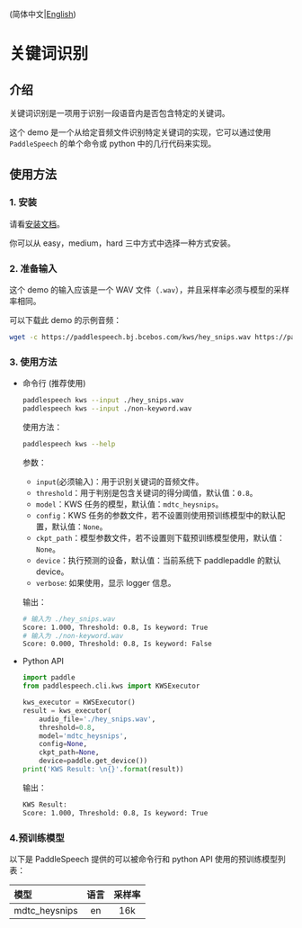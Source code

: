 (简体中文|[English](./README.md))

# 关键词识别
## 介绍
关键词识别是一项用于识别一段语音内是否包含特定的关键词。

这个 demo 是一个从给定音频文件识别特定关键词的实现，它可以通过使用 `PaddleSpeech` 的单个命令或 python 中的几行代码来实现。
## 使用方法
### 1. 安装
请看[安装文档](https://github.com/PaddlePaddle/PaddleSpeech/blob/develop/docs/source/install_cn.md)。

你可以从 easy，medium，hard 三中方式中选择一种方式安装。

### 2. 准备输入
这个 demo 的输入应该是一个 WAV 文件（`.wav`），并且采样率必须与模型的采样率相同。

可以下载此 demo 的示例音频：
```bash
wget -c https://paddlespeech.bj.bcebos.com/kws/hey_snips.wav https://paddlespeech.bj.bcebos.com/kws/non-keyword.wav
```
### 3. 使用方法
- 命令行 (推荐使用)
  ```bash
  paddlespeech kws --input ./hey_snips.wav
  paddlespeech kws --input ./non-keyword.wav
  ```
  
  使用方法：
  ```bash
  paddlespeech kws --help
  ```
  参数：
  - `input`(必须输入)：用于识别关键词的音频文件。
  - `threshold`：用于判别是包含关键词的得分阈值，默认值：`0.8`。
  - `model`：KWS 任务的模型，默认值：`mdtc_heysnips`。
  - `config`：KWS 任务的参数文件，若不设置则使用预训练模型中的默认配置，默认值：`None`。
  - `ckpt_path`：模型参数文件，若不设置则下载预训练模型使用，默认值：`None`。
  - `device`：执行预测的设备，默认值：当前系统下 paddlepaddle 的默认 device。
  - `verbose`: 如果使用，显示 logger 信息。

  输出：
  ```bash
  # 输入为 ./hey_snips.wav
  Score: 1.000, Threshold: 0.8, Is keyword: True
  # 输入为 ./non-keyword.wav
  Score: 0.000, Threshold: 0.8, Is keyword: False
  ```

- Python API
  ```python
  import paddle
  from paddlespeech.cli.kws import KWSExecutor

  kws_executor = KWSExecutor()
  result = kws_executor(
      audio_file='./hey_snips.wav',
      threshold=0.8,
      model='mdtc_heysnips',
      config=None,
      ckpt_path=None,
      device=paddle.get_device())
  print('KWS Result: \n{}'.format(result))
  ```

  输出：
  ```bash
  KWS Result:
  Score: 1.000, Threshold: 0.8, Is keyword: True
  ```

### 4.预训练模型
以下是 PaddleSpeech 提供的可以被命令行和 python API 使用的预训练模型列表：

| 模型 | 语言 | 采样率
| :--- | :---: | :---: |
| mdtc_heysnips | en | 16k
